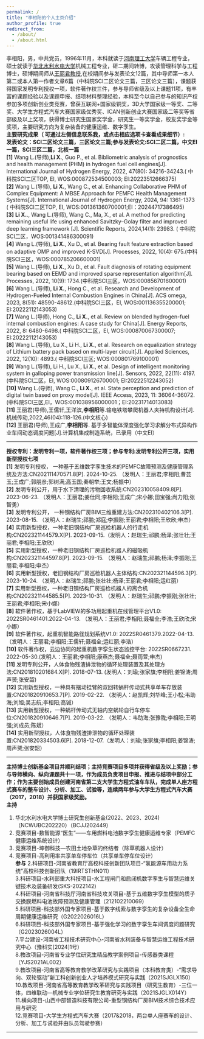 ```yaml
---
permalink: /
title: "李相阳的个人主页介绍"
author_profile: true
redirect_from: 
  - /about/
  - /about.html
---
```


  李相阳，男，中共党员，1996年11月，本科就读于[河南理工大学](https://www.hpu.edu.cn/)车辆工程专业，硕士就读于[华北水利水电大学](https://ncwu.edu.cn/)机械工程专业，研二期间转博，攻读管理科学与工程博士，硕博期间师从[王丽君教授](https://www2.ncwu.edu.cn/jixie/info/1077/1244.htm),在校期间参与发表论文12篇，其中导师第一本人第二或本人第一作者文章6篇（中科院SCI二区论文三篇，三区论文三篇），课题获得国家发明专利授权一项，软件著作权三件，参与导师省级及以上课题11项，有丰富的课题经验以及课题申报、结项材料整理经验，本科至今以自己参与的知识产权参加多项创新创业类竞赛，曾获互联网+国家级铜奖，3D大学国家级一等奖、二等奖、大学生方程式汽车大赛国家级优秀奖、ICAN创新创业大赛国家级二等奖等省部级及以上奖项，获得博士研究生国家奖学金，研究生一等奖学金，校友奖学金等奖项，主要研究方向为复杂装备的健康运维、数字孪生。<br>
  **主要研究成果（  可通过左侧信息联系我，或点击相应选项卡查看成果细节）:** <br>
  **发表论文：SCI二区论文三篇，三区论文三篇;参与发表论文:SCI二区二篇，中文EI一篇，SCI三区二篇，北核一篇**<br>
**[1]** Wang L.(导师),**Li X.**, Guo P., et al. Bibliometric analysis of prognostics and health management (PHM) in hydrogen fuel cell engines[J]. International Journal of Hydrogen Energy, 2022, 47(80): 34216-34243.( 中科院SCI二区TOP, EI, WOS:000872534500003; EI:20223512666375)<br>
**[2]** Wang L.(导师), **Li X.**, Wang C., et al. Enhancing Collaborative PHM of Complex Equipment: A MBSE Approach for PEMFC Health Management Systems[J]. International Journal of Hydrogen Energy, 2024, 94: 1361-1373 ( 中科院SCI二区TOP, EI, WOS:001361360700001;EI：20244717386495)<br>
**[3]** **Li X.**., Wang L.(导师), Wang C., Ma, X., et al. A method for predicting remaining useful life using enhanced Savitzky–Golay filter and improved deep learning framework [J]. Scientific Reports, 2024,14(1): 23983. ( 中科院SCI二区，WOS:001341486300091)<br>
**[4]** Wang L.(导师), **Li X.**, Xu D., et al. Bearing fault feature extraction based on adaptive OMP and improved K-SVD[J]. Processes, 2022, 10(4): 675.(中科院SCI三区，WOS:000785206600001)<br>
**[5]** Wang L.(导师), **Li X.**, Xu D., et al. Fault diagnosis of rotating equipment bearing based on EEMD and improved sparse representation algorithm[J]. Processes, 2022, 10(9): 1734.(中科院SCI三区，WOS:000856701600001)<br>
**[6]** Wang L.(导师), **Li X.**, Hong C., et al. Research and Development of Hydrogen-Fueled Internal Combustion Engines in China[J]. ACS omega, 2023, 8(51): 48590-48612.(中科院SCI三区，EI, WOS:001136355200001; EI:20222112143053)<br>
**[7]** Wang L.(导师), Hong C., **Li X.**, et al. Review on blended hydrogen-fuel internal combustion engines: A case study for China[J]. Energy Reports, 2022, 8: 6480-6498.( 中科院SCI二区，EI, WOS:000870067300007; EI:20222112143053)<br>
**[8]** Wang L.(导师), Lu X., Li H., **Li X.**, et al. Research on equalization strategy of Lithium battery pack based on multi-layer circuit[J]. Applied Sciences, 2022, 12(10): 4893.( 中科院SCI三区; WOS:000801769100001)<br>
**[9]** Wang L.(导师), Li H., Lu X., **Li X.**, et al. Design of intelligent monitoring system in galloping power transmission line[J]. Sensors, 2022, 22(11): 4197.(中科院SCI二区，EI, WOS:000809126700001; EI:20222512243052)<br>
**[10]** Wang L.(导师), Wang C., **Li X.**, et al. State perception and prediction of digital twin based on proxy model[J]. IEEE Access, 2023, 11: 36064-36072.(中科院SCI三区,EI，WOS:001038956000001；EI:20231714013083)<br>
**[11]** 王丽君(导师),王儒轩,王洋滨,**李相阳**等.输电铁塔攀爬机器人夹持机构设计[J].机械传动,2022,46(04):118-126.(中文核心)<br>
**[12]** 王丽君(导师),王成广,**李相阳**等. 基于多智能体深度强化学习求解分布式异构作业车间动态调度问题[J].计算机集成制造系统，已录用（中文EI）<br>
***
**授权专利：发明专利一项，软件著作权三项；参与专利:发明专利公开三项，实用新型授权七项**<br>
**[1]** 发明专利授权， 一种基于五维数字孪生技术的PEMFC故障预测及健康管理系统及方法:CN202111470571.8[P]. 2024-10-25. （发明人：王丽君;李相阳;曹芸玉;王成广;郭朋彦;郭树满;高玉国;秦朝举;王文;杨振中）<br>
**[2]** 发明专利公开，用于水下清理的污物回收系统:CN202310058409.8[P]. 2023-06-23. （发明人：王丽君;姜仕同;李相阳;王成广;宋小娜;田宝强;尚力阳;张智勇）<br>
**[3]** 发明专利公开， 一种钢结构厂房BIM三维重建方法:CN202310402106.3[P]. 2023-08-15. （发明人：赵瑞生;祁鹏;郑庭;李振刚;王丽君;李相阳;王欣欣;申杰）<br>
**[4]** 实用新型授权，一种老旧钢结构厂房巡检机器人的行走机构:CN202321144579.X[P]. 2023-09-15.（发明人：赵瑞生;祁鹏;杨泽;张壮壮;王丽君;李相阳;王欣欣）<br>
**[5]** 实用新型授权，一种老旧钢结构厂房巡检机器人的磁吸机构:CN202321144597.8[P]. 2023-09-15. （发明人：赵瑞生;祁鹏;杨泽;李振刚;王丽君;李相阳;申杰）<br>
**[6]** 实用新型授权，老旧钢结构厂房巡检机器人主体结构:CN202321144596.3[P]. 2023-10-24. （发明人：赵瑞生;祁鹏;张壮壮;杨泽;王丽君;李相阳;运红丽）<br>
**[7]** 实用新型授权，一种老旧钢结构厂房巡检机器人的离合机构:CN202321144585.5[P]. 2023-10-31. （发明人：赵瑞生;祁鹏;李振刚;张壮壮;王丽君;李相阳;宋小娜）<br>
**[8]** 软件著作权，基于LabVIEW的多功用起重机在线管理平台V1.0: 2022SR0461401.2022-04-13. （发明人：王丽君;李相阳;聂福全;李浩;王欣欣;宋小娜）<br>
**[9]** 软件著作权，起重机智能路径规划系统V1.0: 2022SR0461379.2022-04-13. （发明人：王丽君;李相阳;王儒轩;聂福全;运红丽;李浩）<br>
**[10]** 软件著作权，云边协同的起重机数字孪生状态监控平台: 2022SR0667231. 2022-05-30.(发明人：王丽君;李相阳;康燕杰;聂福全;聂雨萱;申杰)<br>
**[11]** 发明专利公开，人体食物残渣排泄物的循环处理装置及其处理方法:CN201810201684.X[P]. 2018-07-13. (发明人：刘瑜;张家旗;李相阳;姜锦涛;周声赟;张安韶) <br>
**[12]** 实用新型授权，一种具有摆动挂臂的双回转蜗杆传动式共享单车存放装置:CN201820910653.7[P]. 2019-02-22. （发明人：赵凯辉;刘华峰;王小松;韦助海;刘旭;吴志航;李相阳;高铖）<br>
**[13]** 实用新型授权，一种蜗杆传动式无轴内空蜗轮自行车停车位:CN201820910646.7[P]. 2019-03-22. （发明人：韦助海;张豫陇;李相阳;王明强;刘成员;陈斌）<br>
**[14]** 实用新型授权，人体食物残渣排泄物的循环处理装置:CN201820334503.6[P]. 2018-12-07.（发明人：刘瑜;张家旗;李相阳;姜锦涛;周声赟;张安韶）<br>
***
**主持博士创新基金项目并顺利结项；主持竞赛项目多项并获得省级及以上奖励；参与导师横向、纵向课题共十一项，作为成员负责项目申报、推进与结项中部分工作；作为主要创始成员创建河南省第二支大学生方程式油车车队，完成单人座方程式赛车的整车设计、分析、加工、试验等，连续两年参与大学生方程式汽车大赛（2017，2018）并获国家级奖励。<br>**
**主持**
1.	华北水利水电大学博士研究生创新基金(2022、2023、2024)（NCWUBC202220）（BCJJ202449）<br>
2.	竞赛项目-数智能源“医生”——车用燃料电池数字孪生健康运维专家（PEMFC健康运维系统设计）<br>
3.	竞赛项目-坤御科技—农田土地杂草的终结者（除草机器人设计）<br>
4.	竞赛项目-高利用率共享单车停车位（共享单车停车位设计）<br>
**参与**
2.科研项目-河南省教育厅高校科技创新团队项目-“氢能源车用动力系统”高校科技创新团队（19IRTSTHN011）<br>
3.科研项目-水利部重大科技项目-水工程闸门和启闭机数字孪生与智慧运维关键技术及装备研发(SKS-2022142)<br>
4.科研项目-河南省科技厅河南省科技攻关项目-基于五维数字孪生模型的质子交换膜燃料电池故障预测及健康管理（212102210069）<br>
5.科研项目-科技部外国专家项目-基于数字线索与数字孪生的复杂设备全生命周期健康运维研究（G2022026016L）<br>
6.科研项目-科技部外国专家项目-基于强化学习的数字孪生车间调度问题研究（G2023026004L）<br>
7.平台建设-河南省工程技术研究中心-河南省水利装备与智慧运维工程技术研究中心（豫科实[2024]1号）<br>
8.教改项目-河南省专业学位研究生精品教学案例项目-传感器类课程（YJS2021AL002）<br>
9.教改项目-河南省高等教育教学改革研究与实践项目（本科教育类）-“需求导向、双轮驱动”新工科创新创业人才培养模式研究与实践（2021SJGLX150）<br>
10.教改项目-河南省高等教育教学改革研究与实践项目（研究生教育）-三位一体，四维联动—机械专业学位研究生教育研究与实践（2021SJGLX014Y）<br>
11.横向项目-山西中部智造科技有限公司-重型钢结构厂房BIM技术综合技术应用与研究<br>
12.竞赛项目-大学生方程式汽车大赛（2017&2018，两台单人座赛车的设计、分析、加工与试验并由队员驾驶参赛）<br>
***





